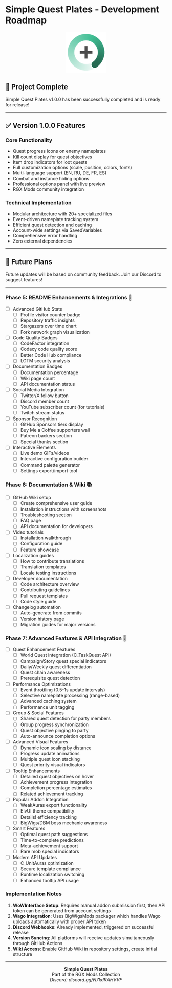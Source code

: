# Simple Quest Plates - Development Roadmap

<p align="center">
  <img src="images/logo.png" alt="SQP Icon" width="128" height="128">
</p>

## 🎯 Project Complete

Simple Quest Plates v1.0.0 has been successfully completed and is ready for release!

---

## ✅ Version 1.0.0 Features

### Core Functionality
- Quest progress icons on enemy nameplates
- Kill count display for quest objectives
- Item drop indicators for loot quests
- Full customization options (scale, position, colors, fonts)
- Multi-language support (EN, RU, DE, FR, ES)
- Combat and instance hiding options
- Professional options panel with live preview
- RGX Mods community integration

### Technical Implementation
- Modular architecture with 20+ specialized files
- Event-driven nameplate tracking system
- Efficient quest detection and caching
- Account-wide settings via SavedVariables
- Comprehensive error handling
- Zero external dependencies

---

## 🚀 Future Plans

Future updates will be based on community feedback. Join our Discord to suggest features!

---

### Phase 5: README Enhancements & Integrations 🎨
- [ ] Advanced GitHub Stats
  - [ ] Profile visitor counter badge
  - [ ] Repository traffic insights
  - [ ] Stargazers over time chart
  - [ ] Fork network graph visualization
- [ ] Code Quality Badges
  - [ ] CodeFactor integration
  - [ ] Codacy code quality score
  - [ ] Better Code Hub compliance
  - [ ] LGTM security analysis
- [ ] Documentation Badges
  - [ ] Documentation percentage
  - [ ] Wiki page count
  - [ ] API documentation status
- [ ] Social Media Integration
  - [ ] Twitter/X follow button
  - [ ] Discord member count
  - [ ] YouTube subscriber count (for tutorials)
  - [ ] Twitch stream status
- [ ] Sponsor Recognition
  - [ ] GitHub Sponsors tiers display
  - [ ] Buy Me a Coffee supporters wall
  - [ ] Patreon backers section
  - [ ] Special thanks section
- [ ] Interactive Elements
  - [ ] Live demo GIFs/videos
  - [ ] Interactive configuration builder
  - [ ] Command palette generator
  - [ ] Settings export/import tool

### Phase 6: Documentation & Wiki 📚
- [ ] GitHub Wiki setup
  - [ ] Create comprehensive user guide
  - [ ] Installation instructions with screenshots
  - [ ] Troubleshooting section
  - [ ] FAQ page
  - [ ] API documentation for developers
- [ ] Video tutorials
  - [ ] Installation walkthrough
  - [ ] Configuration guide
  - [ ] Feature showcase
- [ ] Localization guides
  - [ ] How to contribute translations
  - [ ] Translation templates
  - [ ] Locale testing instructions
- [ ] Developer documentation
  - [ ] Code architecture overview
  - [ ] Contributing guidelines
  - [ ] Pull request templates
  - [ ] Code style guide
- [ ] Changelog automation
  - [ ] Auto-generate from commits
  - [ ] Version history page
  - [ ] Migration guides for major versions

### Phase 7: Advanced Features & API Integration 🚀
- [ ] Quest Enhancement Features
  - [ ] World Quest integration (C_TaskQuest API)
  - [ ] Campaign/Story quest special indicators
  - [ ] Daily/Weekly quest differentiation
  - [ ] Quest chain awareness
  - [ ] Prerequisite quest detection
- [ ] Performance Optimizations
  - [ ] Event throttling (0.5-1s update intervals)
  - [ ] Selective nameplate processing (range-based)
  - [ ] Advanced caching system
  - [ ] Performance unit tagging
- [ ] Group & Social Features
  - [ ] Shared quest detection for party members
  - [ ] Group progress synchronization
  - [ ] Quest objective pinging to party
  - [ ] Auto-announce completion options
- [ ] Advanced Visual Features
  - [ ] Dynamic icon scaling by distance
  - [ ] Progress update animations
  - [ ] Multiple quest icon stacking
  - [ ] Quest priority visual indicators
- [ ] Tooltip Enhancements
  - [ ] Detailed quest objectives on hover
  - [ ] Achievement progress integration
  - [ ] Completion percentage estimates
  - [ ] Related achievement tracking
- [ ] Popular Addon Integration
  - [ ] WeakAuras export functionality
  - [ ] ElvUI theme compatibility
  - [ ] Details! efficiency tracking
  - [ ] BigWigs/DBM boss mechanic awareness
- [ ] Smart Features
  - [ ] Optimal quest path suggestions
  - [ ] Time-to-complete predictions
  - [ ] Meta-achievement support
  - [ ] Rare mob special indicators
- [ ] Modern API Updates
  - [ ] C_UnitAuras optimization
  - [ ] Secure template compliance
  - [ ] Runtime localization switching
  - [ ] Enhanced tooltip API usage

### Implementation Notes
1. **WoWInterface Setup**: Requires manual addon submission first, then API token can be generated from account settings
2. **Wago Integration**: Uses BigWigsMods packager which handles Wago uploads automatically with proper API token
3. **Discord Webhooks**: Already implemented, triggered on successful release
4. **Version Syncing**: All platforms will receive updates simultaneously through GitHub Actions
5. **Wiki Access**: Enable GitHub Wiki in repository settings, create initial structure

---

<p align="center">
  <strong>Simple Quest Plates</strong><br>
  Part of the RGX Mods Collection<br>
  <em>Discord: discord.gg/N7kdKAHVVF</em>
</p>